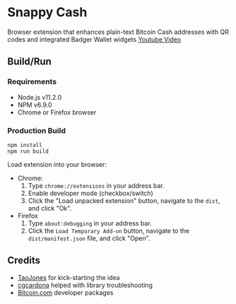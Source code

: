 # Snappy Cash
Browser extension that enhances plain-text Bitcoin Cash addresses with QR codes and integrated Badger Wallet widgets
[Youtube Video](https://www.youtube.com/watch?v=MRCQI_juVLk)

## Build/Run
### Requirements
* Node.js v11.2.0
* NPM v6.9.0
* Chrome or Firefox browser

### Production Build
```
npm install
npm run build
```

Load extension into your browser:

- Chrome:
  1. Type `chrome://extensions` in your address bar.
  2. Enable developer mode (checkbox/switch)
  3. Click the "Load unpacked extension" button, navigate to the `dist`, and click "Ok".
- Firefox
  1. Type `about:debugging` in your address bar.
  2. Click the `Load Temporary Add-on` button, navigate to the `dist/manifest.json` file, and click "Open".
  
## Credits
* [TaoJones](https://twitter.com/ColinAd33006332) for kick-starting the idea
* [cgcardona](https://twitter.com/cgcardona) helped with library troubleshooting 
* [Bitcoin.com](https://developer.bitcoin.com) developer packages
